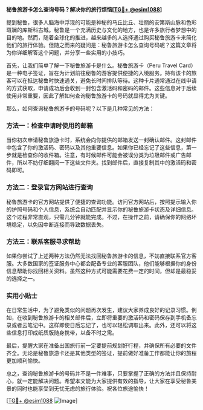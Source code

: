 **秘鲁旅游卡怎么查询号码？解决你的旅行烦恼[[TG💪+ @esim1088](https://t.me/s/esim1088)]**

提到秘鲁，很多人脑海中浮现的可能是神秘的马丘比丘、壮丽的安第斯山脉和色彩斑斓的库斯科古城。秘鲁是一个充满历史与文化的地方，也是许多旅行者梦想中的目的地。然而，随着全球化的推进，越来越多的人选择通过购买秘鲁旅游卡来简化他们的旅行体验。但随之而来的疑问是：秘鲁旅游卡怎么查询号码呢？这篇文章将为你详细解答这个问题，并分享一些实用的小技巧。

首先，让我们简单了解一下秘鲁旅游卡是什么。秘鲁旅游卡（Peru Travel Card）是一种电子签证，旨在为计划前往秘鲁的游客提供便捷的入境服务。持有该卡的旅客可以在抵达秘鲁时快速通关，避免长时间排队等待。这种卡片通常通过在线申请的方式获取，申请成功后会收到一封包含激活码和密码的邮件。这些信息对于后续使用非常重要，因此了解如何查询秘鲁旅游卡的号码就显得尤为关键。

那么，如何查询秘鲁旅游卡的号码呢？以下是几种常见的方法：

### 方法一：检查申请时使用的邮箱

当你初次申请秘鲁旅游卡时，系统会向你提供的邮箱发送一封确认邮件。这封邮件中包含了你的激活码、密码以及其他重要信息。如果你已经忘记了这些信息，第一步就是检查你的收件箱。注意，有时候邮件可能会被误分类为垃圾邮件或广告邮件，所以不妨仔细翻阅一下这些文件夹。找到邮件后，直接复制其中的激活码和密码即可。

### 方法二：登录官方网站进行查询

秘鲁旅游卡的官方网站提供了便捷的查询功能。访问官方网站后，按照提示输入你的护照号码和个人信息，系统会自动匹配并显示你的秘鲁旅游卡状态及详细信息。这个过程非常直观，只需几分钟就能完成。不过，在操作之前，请确保你的网络环境稳定，以免因中断连接而导致数据丢失。

### 方法三：联系客服寻求帮助

如果你尝试了上述两种方法仍然无法找回秘鲁旅游卡的信息，不妨直接联系官方客服。大多数国家的签证服务中心都会配备专业的客服团队，他们能够根据你的身份信息帮助你找回相关资料。虽然这种方式可能需要花费一定的时间，但却是最稳妥的选择之一。

### 实用小贴士

在日常生活中，为了避免类似的问题再次发生，建议大家养成良好的记录习惯。例如，在收到秘鲁旅游卡的相关邮件后，立即将重要的激活码和密码保存到手机备忘录或者云笔记中。这样即使日后忘记了，也可以轻松调取出来。此外，还可以将这些信息打印成纸质版随身携带，以备不时之需。

最后，提醒大家在准备出国旅行前一定要提前规划好行程，并确保所有必要的文件齐全。无论是秘鲁旅游卡还是其他类型的签证，提前做好准备工作都能让你的旅程更加顺利愉快。

总之，查询秘鲁旅游卡的号码并不是一件难事，只要掌握了正确的方法并且保持耐心，就一定能解决问题。希望本文能为大家提供有效的指导，让大家在享受秘鲁美景的同时也能享受到无忧无虑的旅行体验。祝各位旅途愉快！

[[TG💪+ @esim1088](https://t.me/s/esim1088) ![Image](https://i.postimg.cc/4NQfJmqS/Snipaste-2025-05-13-00-14-12.png)]